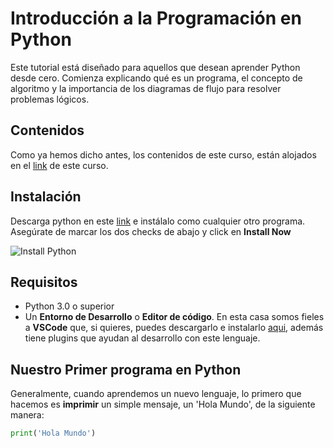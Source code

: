 # Introducción a la Programación en Python

Este tutorial está diseñado para aquellos que desean aprender Python desde cero. Comienza explicando qué es un programa, el concepto de algoritmo y la importancia de los diagramas de flujo para resolver problemas lógicos.

## Contenidos

Como ya hemos dicho antes, los contenidos de este curso, están alojados en el [link](https://www.tutorialesprogramacionya.com/pythonya/index.php?inicio=0) de este curso.

## Instalación

Descarga python en este [link](https://www.python.org/downloads/) e instálalo como cualquier otro programa. Asegúrate de marcar los dos checks de abajo y click en **Install Now**

![Install Python](https://github.com/JuananA1000/PythonYa/blob/main/01.%20Introducci%C3%B3n%20a%20Python/instalar_python.png?raw=true)

## Requisitos

- Python 3.0 o superior
- Un **Entorno de Desarrollo** o **Editor de código**. En esta casa somos fieles a **VSCode** que, si quieres, puedes descargarlo e instalarlo [aqui](https://code.visualstudio.com/), además tiene plugins que ayudan al desarrollo con este lenguaje.

## Nuestro Primer programa en Python
Generalmente, cuando aprendemos un nuevo lenguaje, lo primero que hacemos es **imprimir** un simple mensaje, un 'Hola Mundo', de la siguiente manera:

```python
print('Hola Mundo')
```
